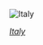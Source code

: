
![Italy](https://www.gstatic.com/prettyearth/assets/full/1267.jpg)

*[Italy](https://www.google.com/maps/@45.096632,8.882908,16z/data=!3m1!1e3)*
